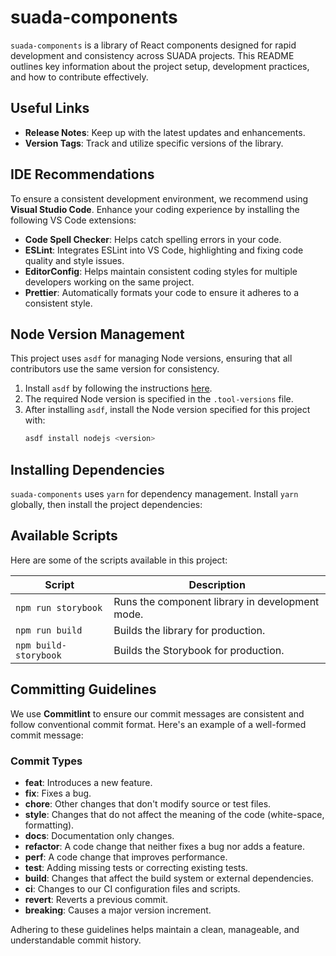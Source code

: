 # suada-components

`suada-components` is a library of React components designed for rapid development and consistency across SUADA projects. This README outlines key information about the project setup, development practices, and how to contribute effectively.

## Useful Links

- **Release Notes**: Keep up with the latest updates and enhancements.
- **Version Tags**: Track and utilize specific versions of the library.

## IDE Recommendations

To ensure a consistent development environment, we recommend using **Visual Studio Code**. Enhance your coding experience by installing the following VS Code extensions:

- **Code Spell Checker**: Helps catch spelling errors in your code.
- **ESLint**: Integrates ESLint into VS Code, highlighting and fixing code quality and style issues.
- **EditorConfig**: Helps maintain consistent coding styles for multiple developers working on the same project.
- **Prettier**: Automatically formats your code to ensure it adheres to a consistent style.

## Node Version Management

This project uses `asdf` for managing Node versions, ensuring that all contributors use the same version for consistency.

1. Install `asdf` by following the instructions [here](https://asdf-vm.com/guide/getting-started.html).
2. The required Node version is specified in the `.tool-versions` file.
3. After installing `asdf`, install the Node version specified for this project with:
   ```bash
   asdf install nodejs <version>
   ```

## Installing Dependencies

`suada-components` uses `yarn` for dependency management. Install `yarn` globally, then install the project dependencies:

## Available Scripts

Here are some of the scripts available in this project:

| Script                | Description                                     |
| --------------------- | ----------------------------------------------- |
| `npm run storybook`   | Runs the component library in development mode. |
| `npm run build`       | Builds the library for production.              |
| `npm build-storybook` | Builds the Storybook for production.            |

## Committing Guidelines

We use **Commitlint** to ensure our commit messages are consistent and follow conventional commit format. Here's an example of a well-formed commit message:

### Commit Types

- **feat**: Introduces a new feature.
- **fix**: Fixes a bug.
- **chore**: Other changes that don't modify source or test files.
- **style**: Changes that do not affect the meaning of the code (white-space, formatting).
- **docs**: Documentation only changes.
- **refactor**: A code change that neither fixes a bug nor adds a feature.
- **perf**: A code change that improves performance.
- **test**: Adding missing tests or correcting existing tests.
- **build**: Changes that affect the build system or external dependencies.
- **ci**: Changes to our CI configuration files and scripts.
- **revert**: Reverts a previous commit.
- **breaking**: Causes a major version increment.

Adhering to these guidelines helps maintain a clean, manageable, and understandable commit history.
